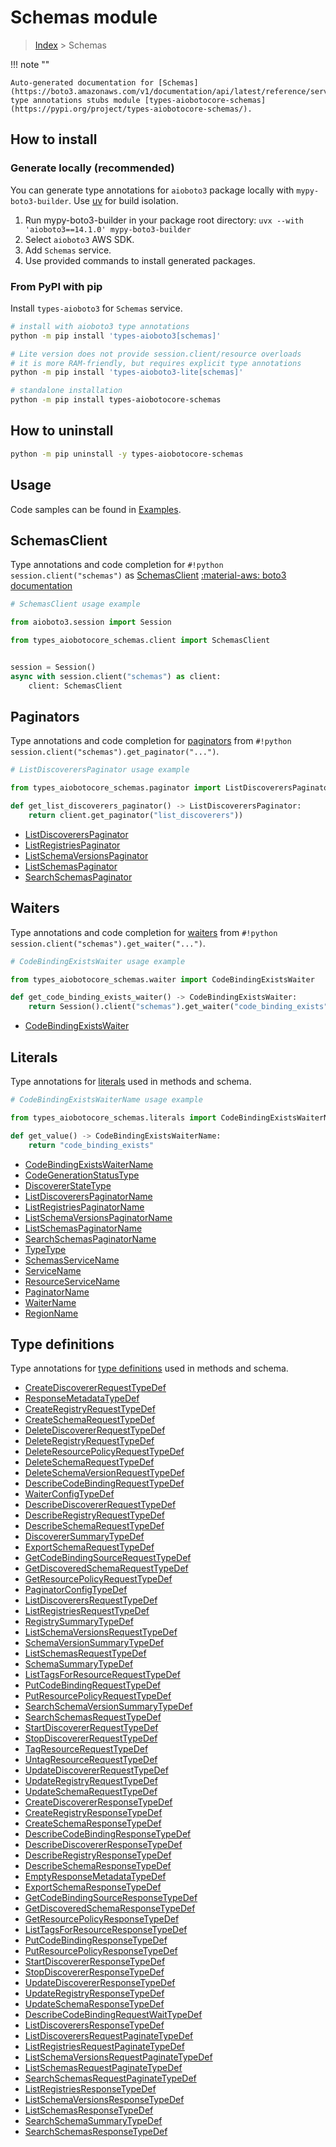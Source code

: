 # Schemas module

> [Index](../README.md) > Schemas


!!! note ""

    Auto-generated documentation for [Schemas](https://boto3.amazonaws.com/v1/documentation/api/latest/reference/services/schemas.html#schemas)
    type annotations stubs module [types-aiobotocore-schemas](https://pypi.org/project/types-aiobotocore-schemas/).

## How to install

### Generate locally (recommended)

You can generate type annotations for `aioboto3` package locally with `mypy-boto3-builder`.
Use [uv](https://docs.astral.sh/uv/getting-started/installation/) for build isolation.

1. Run mypy-boto3-builder in your package root directory: `uvx --with 'aioboto3==14.1.0' mypy-boto3-builder`
1. Select `aioboto3` AWS SDK.
1. Add `Schemas` service.
1. Use provided commands to install generated packages.



### From PyPI with pip

Install `types-aioboto3` for `Schemas` service.

```bash
# install with aioboto3 type annotations
python -m pip install 'types-aioboto3[schemas]'

# Lite version does not provide session.client/resource overloads
# it is more RAM-friendly, but requires explicit type annotations
python -m pip install 'types-aioboto3-lite[schemas]'

# standalone installation
python -m pip install types-aiobotocore-schemas
```



## How to uninstall

```bash
python -m pip uninstall -y types-aiobotocore-schemas
```

## Usage

Code samples can be found in [Examples](./usage.md).

## SchemasClient

Type annotations and code completion for  `#!python session.client("schemas")` as [SchemasClient](./client.md)
[:material-aws: boto3 documentation](https://boto3.amazonaws.com/v1/documentation/api/latest/reference/services/schemas.html#Schemas.Client)

```python
# SchemasClient usage example

from aioboto3.session import Session

from types_aiobotocore_schemas.client import SchemasClient


session = Session()
async with session.client("schemas") as client:
    client: SchemasClient
```


## Paginators

Type annotations and code completion for
[paginators](./paginators.md)
from `#!python session.client("schemas").get_paginator("...")`.

```python
# ListDiscoverersPaginator usage example

from types_aiobotocore_schemas.paginator import ListDiscoverersPaginator

def get_list_discoverers_paginator() -> ListDiscoverersPaginator:
    return client.get_paginator("list_discoverers"))
```

- [ListDiscoverersPaginator](./paginators.md#listdiscovererspaginator)
- [ListRegistriesPaginator](./paginators.md#listregistriespaginator)
- [ListSchemaVersionsPaginator](./paginators.md#listschemaversionspaginator)
- [ListSchemasPaginator](./paginators.md#listschemaspaginator)
- [SearchSchemasPaginator](./paginators.md#searchschemaspaginator)




## Waiters

Type annotations and code completion for
[waiters](./waiters.md)
from `#!python session.client("schemas").get_waiter("...")`.

```python
# CodeBindingExistsWaiter usage example

from types_aiobotocore_schemas.waiter import CodeBindingExistsWaiter

def get_code_binding_exists_waiter() -> CodeBindingExistsWaiter:
    return Session().client("schemas").get_waiter("code_binding_exists")
```

- [CodeBindingExistsWaiter](./waiters.md#codebindingexistswaiter)






## Literals

Type annotations for [literals](./literals.md) used in methods and schema.

```python
# CodeBindingExistsWaiterName usage example

from types_aiobotocore_schemas.literals import CodeBindingExistsWaiterName

def get_value() -> CodeBindingExistsWaiterName:
    return "code_binding_exists"
```

- [CodeBindingExistsWaiterName](./literals.md#codebindingexistswaitername)
- [CodeGenerationStatusType](./literals.md#codegenerationstatustype)
- [DiscovererStateType](./literals.md#discovererstatetype)
- [ListDiscoverersPaginatorName](./literals.md#listdiscovererspaginatorname)
- [ListRegistriesPaginatorName](./literals.md#listregistriespaginatorname)
- [ListSchemaVersionsPaginatorName](./literals.md#listschemaversionspaginatorname)
- [ListSchemasPaginatorName](./literals.md#listschemaspaginatorname)
- [SearchSchemasPaginatorName](./literals.md#searchschemaspaginatorname)
- [TypeType](./literals.md#typetype)
- [SchemasServiceName](./literals.md#schemasservicename)
- [ServiceName](./literals.md#servicename)
- [ResourceServiceName](./literals.md#resourceservicename)
- [PaginatorName](./literals.md#paginatorname)
- [WaiterName](./literals.md#waitername)
- [RegionName](./literals.md#regionname)




## Type definitions

Type annotations for [type definitions](./type_defs.md) used in methods and schema.

- [CreateDiscovererRequestTypeDef](./type_defs.md#creatediscovererrequesttypedef)
- [ResponseMetadataTypeDef](./type_defs.md#responsemetadatatypedef)
- [CreateRegistryRequestTypeDef](./type_defs.md#createregistryrequesttypedef)
- [CreateSchemaRequestTypeDef](./type_defs.md#createschemarequesttypedef)
- [DeleteDiscovererRequestTypeDef](./type_defs.md#deletediscovererrequesttypedef)
- [DeleteRegistryRequestTypeDef](./type_defs.md#deleteregistryrequesttypedef)
- [DeleteResourcePolicyRequestTypeDef](./type_defs.md#deleteresourcepolicyrequesttypedef)
- [DeleteSchemaRequestTypeDef](./type_defs.md#deleteschemarequesttypedef)
- [DeleteSchemaVersionRequestTypeDef](./type_defs.md#deleteschemaversionrequesttypedef)
- [DescribeCodeBindingRequestTypeDef](./type_defs.md#describecodebindingrequesttypedef)
- [WaiterConfigTypeDef](./type_defs.md#waiterconfigtypedef)
- [DescribeDiscovererRequestTypeDef](./type_defs.md#describediscovererrequesttypedef)
- [DescribeRegistryRequestTypeDef](./type_defs.md#describeregistryrequesttypedef)
- [DescribeSchemaRequestTypeDef](./type_defs.md#describeschemarequesttypedef)
- [DiscovererSummaryTypeDef](./type_defs.md#discoverersummarytypedef)
- [ExportSchemaRequestTypeDef](./type_defs.md#exportschemarequesttypedef)
- [GetCodeBindingSourceRequestTypeDef](./type_defs.md#getcodebindingsourcerequesttypedef)
- [GetDiscoveredSchemaRequestTypeDef](./type_defs.md#getdiscoveredschemarequesttypedef)
- [GetResourcePolicyRequestTypeDef](./type_defs.md#getresourcepolicyrequesttypedef)
- [PaginatorConfigTypeDef](./type_defs.md#paginatorconfigtypedef)
- [ListDiscoverersRequestTypeDef](./type_defs.md#listdiscoverersrequesttypedef)
- [ListRegistriesRequestTypeDef](./type_defs.md#listregistriesrequesttypedef)
- [RegistrySummaryTypeDef](./type_defs.md#registrysummarytypedef)
- [ListSchemaVersionsRequestTypeDef](./type_defs.md#listschemaversionsrequesttypedef)
- [SchemaVersionSummaryTypeDef](./type_defs.md#schemaversionsummarytypedef)
- [ListSchemasRequestTypeDef](./type_defs.md#listschemasrequesttypedef)
- [SchemaSummaryTypeDef](./type_defs.md#schemasummarytypedef)
- [ListTagsForResourceRequestTypeDef](./type_defs.md#listtagsforresourcerequesttypedef)
- [PutCodeBindingRequestTypeDef](./type_defs.md#putcodebindingrequesttypedef)
- [PutResourcePolicyRequestTypeDef](./type_defs.md#putresourcepolicyrequesttypedef)
- [SearchSchemaVersionSummaryTypeDef](./type_defs.md#searchschemaversionsummarytypedef)
- [SearchSchemasRequestTypeDef](./type_defs.md#searchschemasrequesttypedef)
- [StartDiscovererRequestTypeDef](./type_defs.md#startdiscovererrequesttypedef)
- [StopDiscovererRequestTypeDef](./type_defs.md#stopdiscovererrequesttypedef)
- [TagResourceRequestTypeDef](./type_defs.md#tagresourcerequesttypedef)
- [UntagResourceRequestTypeDef](./type_defs.md#untagresourcerequesttypedef)
- [UpdateDiscovererRequestTypeDef](./type_defs.md#updatediscovererrequesttypedef)
- [UpdateRegistryRequestTypeDef](./type_defs.md#updateregistryrequesttypedef)
- [UpdateSchemaRequestTypeDef](./type_defs.md#updateschemarequesttypedef)
- [CreateDiscovererResponseTypeDef](./type_defs.md#creatediscovererresponsetypedef)
- [CreateRegistryResponseTypeDef](./type_defs.md#createregistryresponsetypedef)
- [CreateSchemaResponseTypeDef](./type_defs.md#createschemaresponsetypedef)
- [DescribeCodeBindingResponseTypeDef](./type_defs.md#describecodebindingresponsetypedef)
- [DescribeDiscovererResponseTypeDef](./type_defs.md#describediscovererresponsetypedef)
- [DescribeRegistryResponseTypeDef](./type_defs.md#describeregistryresponsetypedef)
- [DescribeSchemaResponseTypeDef](./type_defs.md#describeschemaresponsetypedef)
- [EmptyResponseMetadataTypeDef](./type_defs.md#emptyresponsemetadatatypedef)
- [ExportSchemaResponseTypeDef](./type_defs.md#exportschemaresponsetypedef)
- [GetCodeBindingSourceResponseTypeDef](./type_defs.md#getcodebindingsourceresponsetypedef)
- [GetDiscoveredSchemaResponseTypeDef](./type_defs.md#getdiscoveredschemaresponsetypedef)
- [GetResourcePolicyResponseTypeDef](./type_defs.md#getresourcepolicyresponsetypedef)
- [ListTagsForResourceResponseTypeDef](./type_defs.md#listtagsforresourceresponsetypedef)
- [PutCodeBindingResponseTypeDef](./type_defs.md#putcodebindingresponsetypedef)
- [PutResourcePolicyResponseTypeDef](./type_defs.md#putresourcepolicyresponsetypedef)
- [StartDiscovererResponseTypeDef](./type_defs.md#startdiscovererresponsetypedef)
- [StopDiscovererResponseTypeDef](./type_defs.md#stopdiscovererresponsetypedef)
- [UpdateDiscovererResponseTypeDef](./type_defs.md#updatediscovererresponsetypedef)
- [UpdateRegistryResponseTypeDef](./type_defs.md#updateregistryresponsetypedef)
- [UpdateSchemaResponseTypeDef](./type_defs.md#updateschemaresponsetypedef)
- [DescribeCodeBindingRequestWaitTypeDef](./type_defs.md#describecodebindingrequestwaittypedef)
- [ListDiscoverersResponseTypeDef](./type_defs.md#listdiscoverersresponsetypedef)
- [ListDiscoverersRequestPaginateTypeDef](./type_defs.md#listdiscoverersrequestpaginatetypedef)
- [ListRegistriesRequestPaginateTypeDef](./type_defs.md#listregistriesrequestpaginatetypedef)
- [ListSchemaVersionsRequestPaginateTypeDef](./type_defs.md#listschemaversionsrequestpaginatetypedef)
- [ListSchemasRequestPaginateTypeDef](./type_defs.md#listschemasrequestpaginatetypedef)
- [SearchSchemasRequestPaginateTypeDef](./type_defs.md#searchschemasrequestpaginatetypedef)
- [ListRegistriesResponseTypeDef](./type_defs.md#listregistriesresponsetypedef)
- [ListSchemaVersionsResponseTypeDef](./type_defs.md#listschemaversionsresponsetypedef)
- [ListSchemasResponseTypeDef](./type_defs.md#listschemasresponsetypedef)
- [SearchSchemaSummaryTypeDef](./type_defs.md#searchschemasummarytypedef)
- [SearchSchemasResponseTypeDef](./type_defs.md#searchschemasresponsetypedef)

